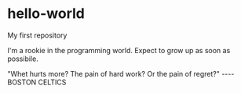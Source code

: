 # hello-world
My first repository

I'm a rookie in the programming world.
Expect to grow up as soon as possibile.

"Whet hurts more?
The pain of hard work? 
Or the pain of regret?"
     ----BOSTON CELTICS
